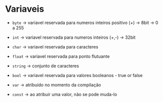 # Variaveis

* `byte` -> variavel reservada para numeros inteiros positivo (+) -> 8bit -> 0 a 255
* `int` -> variavel reservada para numeros inteiros (+,-) -> 32bit
* `char` -> variavel reservada para caracteres
* `float` -> variavel reservada para ponto flutuante
* `string` -> conjunto de caracteres
* `bool` -> variavel reservada para valores booleanos - true or false

* `var` -> atribuido no momento da compilação 
* `const` -> ao atribuir uma valor, não se pode muda-lo
